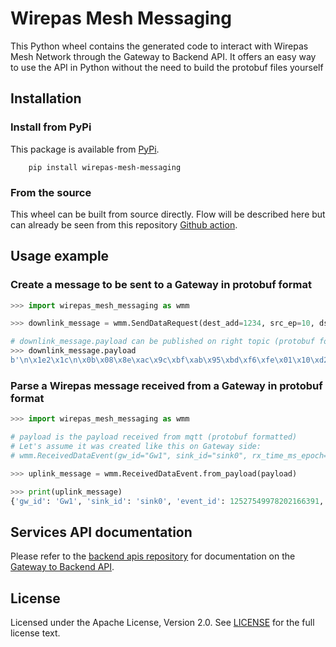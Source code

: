 # Wirepas Mesh Messaging

This Python wheel contains the generated code to interact with Wirepas Mesh Network
through the Gateway to Backend API.
It offers an easy way to use the API in Python without the need to build the protobuf files yourself

## Installation

### Install from PyPi

This package is available from [PyPi][pypi].

```shell
    pip install wirepas-mesh-messaging
```

### From the source

This wheel can be built from source directly.
Flow will be described here but can already be seen from this repository [Github action](.github/workflows/python-package.yml).

## Usage example

### Create a message to be sent to a Gateway in protobuf format

```python
>>> import wirepas_mesh_messaging as wmm

>>> downlink_message = wmm.SendDataRequest(dest_add=1234, src_ep=10, dst_ep=10, qos=0, payload=bytes.fromhex("0102ABCD"))

# downlink_message.payload can be published on right topic (protobuf formatted)
>>> downlink_message.payload
b'\n\x1e2\x1c\n\x0b\x08\x8e\xac\x9c\xbf\xab\x95\xbd\xf6\xfe\x01\x10\xd2\t\x18\n \n(\x002\x04\x01\x02\xab\xcd'


```
### Parse a Wirepas message received from a Gateway in protobuf format

```python
>>> import wirepas_mesh_messaging as wmm

# payload is the payload received from mqtt (protobuf formatted)
# Let's assume it was created like this on Gateway side:
# wmm.ReceivedDataEvent(gw_id="Gw1", sink_id="sink0", rx_time_ms_epoch=1608644981000, src=1234, dst=1, src_ep=10, dst_ep=10, travel_time_ms=128, qos=1).payload

>>> uplink_message = wmm.ReceivedDataEvent.from_payload(payload)

>>> print(uplink_message)
{'gw_id': 'Gw1', 'sink_id': 'sink0', 'event_id': 12527549978202166391, 'rx_time_ms_epoch': 1608644981000, 'source_address': 1234, 'destination_address': 1, 'source_endpoint': 10, 'destination_endpoint': 10, 'travel_time_ms': 128, 'qos': 1, 'data_payload': None, 'data_size': None, 'hop_count': 0}

```

## Services API documentation

Please refer to the [backend apis repository][github_backend_apis] for
documentation on the [Gateway to Backend API](https://github.com/wirepas/backend-apis/blob/scratchpad_target/gateway_to_backend/README.md).


## License

Licensed under the Apache License, Version 2.0.
See [LICENSE](LICENSE) for the full license text.

[pypi]: https://pypi.org/project/wirepas-messaging/

[github_backend_apis]: https://github.com/wirepas/backend-apis
